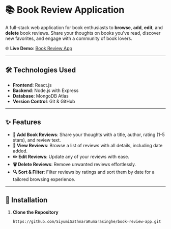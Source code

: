 # 📚 Book Review Application  

A full-stack web application for book enthusiasts to **browse**, **add**, **edit**, and **delete** book reviews. Share your thoughts on books you've read, discover new favorites, and engage with a community of book lovers.  

🌐 **Live Demo**: [Book Review App](https://67486d1e7fd745b9e01d3572--famous-jalebi-0640d7.netlify.app/)  

---

## 🛠 Technologies Used  

- **Frontend**: React.js  
- **Backend**: Node.js with Express  
- **Database**: MongoDB Atlas  
- **Version Control**: Git & GitHub  

---

## ✨ Features  

- **📖 Add Book Reviews**: Share your thoughts with a title, author, rating (1-5 stars), and review text.  
- **👀 View Reviews**: Browse a list of reviews with all details, including date added.  
- **✏️ Edit Reviews**: Update any of your reviews with ease.  
- **🗑️ Delete Reviews**: Remove unwanted reviews effortlessly.  
- **🔍 Sort & Filter**: Filter reviews by ratings and sort them by date for a tailored browsing experience.  

---

## 🚀 Installation  

1. **Clone the Repository**  
   ```bash
   https://github.com/SiyumiSathnaraKumarasinghe/book-review-app.git
